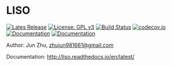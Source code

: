 # LISO

[![Lates Release](https://img.shields.io/github/v/release/zhujun98/liso)](https://github.com/zhujun98/liso/releases)
[![License: GPL v3](https://img.shields.io/badge/License-GPL%20v3-blue.svg)](https://www.gnu.org/licenses/gpl-3.0)
[![Build Status](https://travis-ci.org/zhujun98/liso.svg?branch=master)](https://travis-ci.org/zhujun98/liso)
[![codecov.io](https://codecov.io/github/zhujun98/liso/coverage.svg?branch=master)](https://codecov.io/github/zhujun98/liso?branch=master)
[![Documentation](https://img.shields.io/readthedocs/liso)](https://liso.readthedocs.io/en/latest/)
[![Documentation](https://img.shields.io/badge/documentation-online-blue)](https://liso.readthedocs.io/en/latest/)

Author: Jun Zhu, zhujun981661@gmail.com

Documentation: http://liso.readthedocs.io/en/latest/
